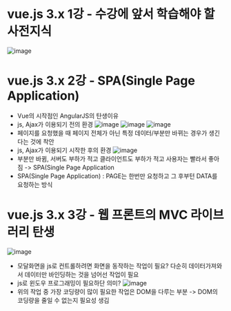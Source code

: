 # vue.js 3.x 1강 - 수강에 앞서 학습해야 할 사전지식
![image](https://github.com/resti999/TIL/assets/40667871/c6a972fb-1e9d-4b9f-866f-fe06b5f66ec4)

# vue.js 3.x 2강 - SPA(Single Page Application)
* Vue의 시작점인 AngularJS의 탄생이유
* js, Ajax가 이용되기 전의 환경
![image](https://github.com/resti999/TIL/assets/40667871/6eb1996d-ad43-414a-98f7-60d1ddf77cb8)
![image](https://github.com/resti999/TIL/assets/40667871/f3a1e833-1713-4d33-ab87-d1f4fa6a25da)
![image](https://github.com/resti999/TIL/assets/40667871/6d6b13ff-58e1-42e8-a7f2-76a67f64a9f3)
* 페이지를 요청했을 때 페이지 전체가 아닌 특정 데이터/부분만 바뀌는 경우가 생긴다는 것에 착안
* js, Ajax가 이용되기 시작한 후의 환경
![image](https://github.com/resti999/TIL/assets/40667871/84848a3a-4d4c-4230-8c16-4b7c00a386ac)
* 부분만 바뀜, 서버도 부하가 적고 클라이언트도 부하가 적고 사용자는 빨라서 좋아짐 -> SPA(Single Page Application
* SPA(Single Page Application) : PAGE는 한번만 요청하고 그 후부턴 DATA를 요청하는 방식

# vue.js 3.x 3강 - 웹 프론트의 MVC 라이브러리 탄생
![image](https://github.com/resti999/TIL/assets/40667871/52a323ed-317b-4558-b8f2-8304919d921f)
* 모달화면을 js로 컨트롤하려면 화면을 동작하는 작업이 필요? 다순히 데이터가져와서 데이터만 바인딩하는 것을 넘어선 작업이 필요
* js로 윈도우 프로그래밍이 필요하단 의미?
![image](https://github.com/resti999/TIL/assets/40667871/f396bead-8bd6-47e4-a512-5ef901f7154a)
* 위의 작업 중 가장 코딩량이 많이 필요한 작업은 DOM을 다루는 부분 -> DOM의 코딩량을 줄일 수 없는지 필요성 생김
